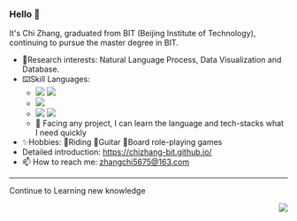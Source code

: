 ### Hello :wave:

It's Chi Zhang, graduated from BIT (Beijing Institute of Technology), continuing to pursue the master degree in BIT.

+ 👀Research interests: Natural Language Process, Data Visualization and Database.
+ :keyboard:Skill Languages: 
  + <img src="https://img.shields.io/badge/C-Compiled-informational?&labelColor=2c48aa&color=585858"> <img src="https://img.shields.io/badge/C++-Compiled-informational?&labelColor=719ace&color=585858">
  +  <img src="https://img.shields.io/badge/Java-JIT-informational?&labelColor=c83aaa&color=585858&logo=java&logoColor=FFFFFF">
  + <img src="https://img.shields.io/badge/Python-Interpreted-informational?&labelColor=3776AB&color=585858&logo=python&logoColor=FFFFFF"> <img src="https://img.shields.io/badge/JavaScript-Interpreted-informational?&labelColor=F7DF1E&color=585858&logo=JavaScript&logoColor=FFFFFF">
  + :high_brightness: Facing any project, I can learn the language and tech-stacks what I need quickly
+ ✨Hobbies: :bicyclist:Riding :guitar:Guitar :game_die:Board role-playing games
+ Detailed introduction: https://chizhang-bit.github.io/
+ 📫 How to reach me: zhangchi5675@163.com

<!---
ChiZhang-bit/ChiZhang-bit is a ✨ special ✨ repository because its `README.md` (this file) appears on your GitHub profile.
You can click the Preview link to take a look at your changes.

- 👋 Hi, I’m @ChiZhang-bit
- 👀 I’m interested in ...
- 🌱 I’m currently learning ...
- 💞️ I’m looking to collaborate on ...
- 📫 How to reach me ...

--->

---

Continue to Learning new knowledge

<html>
<div align="center"> 
	<img align="right" src="https://github-readme-stats.vercel.app/api?username=chizhang-bit&show_icons=true&theme=transparent" />
</div>
</html>


